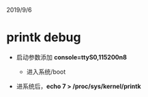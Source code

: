 2019/9/6
# printk debug
- 启动参数添加 **console=ttyS0,115200n8**
  - 进入系统/boot

- 进系统后，**echo 7 > /proc/sys/kernel/printk**
